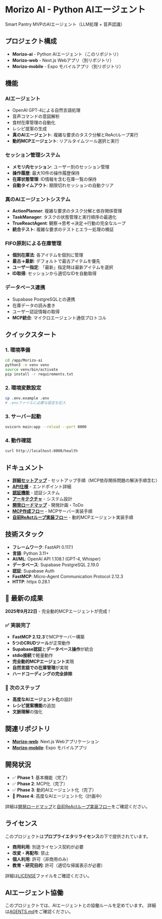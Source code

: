 # Morizo AI - Python AIエージェント

Smart Pantry MVPのAIエージェント（LLM処理 + 音声認識）

## プロジェクト構成

- **Morizo-ai** - Python AIエージェント（このリポジトリ）
- **Morizo-web** - Next.js Webアプリ（別リポジトリ）
- **Morizo-mobile** - Expo モバイルアプリ（別リポジトリ）

## 機能

### AIエージェント
- OpenAI GPT-4による自然言語処理
- 音声コマンドの意図解析
- 食材在庫管理の自動化
- レシピ提案の生成
- **真のAIエージェント**: 複雑な要求のタスク分解とReActループ実行
- **動的MCPエージェント**: リアルタイムツール選択と実行

### セッション管理システム
- **メモリ内セッション**: ユーザー別のセッション管理
- **操作履歴**: 最大10件の操作履歴保持
- **在庫状態管理**: ID情報を含む在庫一覧の保持
- **自動タイムアウト**: 期限切れセッションの自動クリア

### 真のAIエージェントシステム
- **ActionPlanner**: 複雑な要求のタスク分解と依存関係管理
- **TaskManager**: タスクの状態管理と実行順序の最適化
- **TrueReactAgent**: 観察→思考→決定→行動の完全なループ
- **統合テスト**: 複雑な要求のテストとエラー処理の検証

### FIFO原則による在庫管理
- **個別在庫法**: 各アイテムを個別に管理
- **最古→最新**: デフォルトで最古アイテムを優先
- **ユーザー指定**: 「最新」指定時は最新アイテムを選択
- **ID取得**: セッションから適切なIDを自動取得

### データベース連携
- Supabase PostgreSQLとの連携
- 在庫データの読み書き
- ユーザー認証情報の取得
- **MCP統合**: マイクロエージェント通信プロトコル

## クイックスタート

### 1. 環境準備
```bash
cd /app/Morizo-ai
python3 -m venv venv
source venv/bin/activate
pip install -r requirements.txt
```

### 2. 環境変数設定
```bash
cp .env.example .env
# .envファイルに必要な設定を記入
```

### 3. サーバー起動
```bash
uvicorn main:app --reload --port 8000
```

### 4. 動作確認
```bash
curl http://localhost:8000/health
```

## ドキュメント

- **[詳細セットアップ](docs/SETUP.md)** - セットアップ手順（MCP依存関係問題の解決手順含む）
- **[API仕様](docs/API.md)** - エンドポイント詳細
- **[認証機能](docs/AUTHENTICATION.md)** - 認証システム
- **[アーキテクチャ](docs/ARCHITECTURE.md)** - システム設計
- **[開発ロードマップ](docs/ROADMAP.md)** - 開発計画・ToDo
- **[MCP作成フロー](docs/MAKINGMCP.md)** - MCPサーバー実装手順
- **[自前ReActループ実装フロー](docs/MAKINGREACT.md)** - 動的MCPエージェント実装手順

## 技術スタック

- **フレームワーク**: FastAPI 0.117.1
- **言語**: Python 3.11+
- **AI/ML**: OpenAI API 1.108.1 (GPT-4, Whisper)
- **データベース**: Supabase PostgreSQL 2.19.0
- **認証**: Supabase Auth
- **FastMCP**: Micro-Agent Communication Protocol 2.12.3
- **HTTP**: httpx 0.28.1

## 🎉 最新の成果

**2025年9月22日** - 完全動的MCPエージェントが完成！

### ✅ 実装完了
- **FastMCP 2.12.3**でMCPサーバー構築
- **5つのCRUDツール**が正常動作
- **Supabase認証**と**データベース操作**が統合
- **stdio接続**で軽量動作
- **完全動的MCPエージェント**実現
- **自然言語での在庫管理**が実現
- **ハードコーディングの完全排除**

### 🚀 次のステップ
- **高度なAIエージェント化**の設計
- **レシピ提案機能**の追加
- **文脈理解**の強化

## 関連リポジトリ

- **[Morizo-web](../Morizo-web)**: Next.js Webアプリケーション
- **[Morizo-mobile](../Morizo-mobile)**: Expo モバイルアプリ

## 開発状況

- ✅ **Phase 1**: 基本機能（完了）
- ✅ **Phase 2**: MCP化（完了）
- ✅ **Phase 3**: 動的AIエージェント化（完了）
- 🚀 **Phase 4**: 高度なAIエージェント化（計画中）

詳細は[開発ロードマップ](docs/ROADMAP.md)と[自前ReActループ実装フロー](docs/MAKINGREACT.md)をご確認ください。

## ライセンス

このプロジェクトは**プロプライエタリライセンス**の下で提供されています。

- **商用利用**: 別途ライセンス契約が必要
- **改変・再配布**: 禁止
- **個人利用**: 許可（非商用のみ）
- **教育・研究目的**: 許可（適切な帰属表示が必要）

詳細は[LICENSE](LICENSE)ファイルをご確認ください。

## AIエージェント協働

このプロジェクトでは、AIエージェントとの協働ルールを定めています。
詳細は[AGENTS.md](AGENTS.md)をご確認ください。